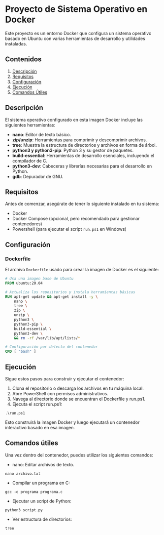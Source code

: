 # Proyecto de Sistema Operativo en Docker

Este proyecto es un entorno Docker que configura un sistema operativo basado en Ubuntu con varias herramientas de desarrollo y utilidades instaladas. 

## Contenidos

1. [Descripción](#descripción)
2. [Requisitos](#requisitos)
3. [Configuración](#configuración)
4. [Ejecución](#ejecución)
5. [Comandos Útiles](#comandos-útiles)

## Descripción

El sistema operativo configurado en esta imagen Docker incluye las siguientes herramientas:

- **nano**: Editor de texto básico.
- **zip/unzip**: Herramientas para comprimir y descomprimir archivos.
- **tree**: Muestra la estructura de directorios y archivos en forma de árbol.
- **python3 y python3-pip**: Python 3 y su gestor de paquetes.
- **build-essential**: Herramientas de desarrollo esenciales, incluyendo el compilador de C.
- **python3-dev**: Cabeceras y librerías necesarias para el desarrollo en Python.
- **gdb**: Depurador de GNU.

## Requisitos

Antes de comenzar, asegúrate de tener lo siguiente instalado en tu sistema:

- Docker
- Docker Compose (opcional, pero recomendado para gestionar contenedores)
- Powershell (para ejecutar el script `run.ps1` en Windows)

## Configuración

### Dockerfile

El archivo `Dockerfile` usado para crear la imagen de Docker es el siguiente:

```Dockerfile
# Usa una imagen base de Ubuntu
FROM ubuntu:20.04

# Actualiza los repositorios y instala herramientas básicas
RUN apt-get update && apt-get install -y \
    nano \
    tree \
    zip \
    unzip \
    python3 \
    python3-pip \
    build-essential \
    python3-dev \
    && rm -rf /var/lib/apt/lists/*

# Configuración por defecto del contenedor
CMD [ "bash" ]
```
## Ejecución
Sigue estos pasos para construir y ejecutar el contenedor:

1. Clona el repositorio o descarga los archivos en tu máquina local.
2. Abre PowerShell con permisos administrativos.
3. Navega al directorio donde se encuentran el Dockerfile y run.ps1.
4. Ejecuta el script run.ps1:
```
.\run.ps1
```
Esto construirá la imagen Docker y luego ejecutará un contenedor interactivo basado en esa imagen.

## Comandos útiles
Una vez dentro del contenedor, puedes utilizar los siguientes comandos:
- nano: Editar archivos de texto.
```
nano archivo.txt
```
- Compilar un programa en C:
```
gcc -o programa programa.c
```
- Ejecutar un script de Python:
```
python3 script.py
```
- Ver estructura de directorios:
```
tree
```
